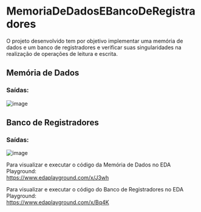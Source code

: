 # MemoriaDeDadosEBancoDeRegistradores
O projeto desenvolvido tem por objetivo implementar uma memória de dados e um banco de registradores e verificar suas singularidades na realização de operações de leitura e escrita.

## Memória de Dados

### Saídas:
![image](https://user-images.githubusercontent.com/100099053/214181169-5f8a116d-fa49-430d-a3eb-7bf7a1b11732.png)

## Banco de Registradores

### Saídas:
![image](https://user-images.githubusercontent.com/100099053/214181268-cc0cb2d0-7038-4b1c-b58d-ea17614d1625.png)

Para visualizar e executar o código da Memória de Dados no EDA Playground:<br/>
https://www.edaplayground.com/x/J3wh

Para visualizar e executar o código do Banco de Registradores no EDA Playground:<br/>
https://www.edaplayground.com/x/Bq4K
